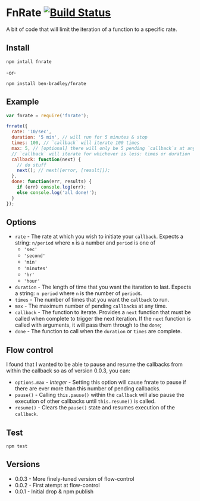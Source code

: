 # FnRate [![Build Status](https://secure.travis-ci.org/ben-bradley/fnrate.png)](http://travis-ci.org/ben-bradley/fnrate)

A bit of code that will limit the iteration of a function to a specific rate.

## Install

`npm intall fnrate`

-or-

`npm install ben-bradley/fnrate`

## Example

```javascript
var fnrate = require('fnrate');

fnrate({
  rate: '10/sec',
  duration: '5 min', // will run for 5 minutes & stop
  times: 100, // `callback` will iterate 100 times
  max: 5, // [optional] there will only be 5 pending `callback`s at any time
  // `callback` will iterate for whichever is less: times or duration
  callback: function(next) {
    // do stuff
    next(); // next([error, [result]]);
  },
  done: function(err, results) {
    if (err) console.log(err);
    else console.log('all done!');
  }
});
```

## Options

- `rate` - The rate at which you wish to initiate your `callback`. Expects a string: `n/period` where `n` is a number and `period` is one of
  - `'sec'`
  - `'second'`
  - `'min'`
  - `'minutes'`
  - `'hr'`
  - `'hour'`
- `duration` - The length of time that you want the itaration to last. Expects a string: `n period` where `n` is the number of `period`s.
- `times` - The number of times that you want the `callback` to run.
- `max` - The maximum number of pending `callback`s at any time.
- `callback` - The function to iterate. Provides a `next` function that must be called when complete to trigger the next iteration. If the `next` function is called with arguments, it will pass them through to the `done`;
- `done` - The function to call when the `duration` or `times` are complete.

## Flow control

I found that I wanted to be able to pause and resume the callbacks from within the callback so as of version 0.0.3, you can:

- `options.max` - _Integer_ - Setting this option will cause fnrate to pause if there are ever more than this number of pending callbacks.
- `pause()` - Calling `this.pause()` within the `callback` will also pause the execution of other callbacks until `this.resume()` is called.
- `resume()` - Clears the `pause()` state and resumes execution of the `callback`.

## Test

`npm test`

## Versions

- 0.0.3 - More finely-tuned version of flow-control
- 0.0.2 - First atempt at flow-control
- 0.0.1 - Initial drop & npm publish
